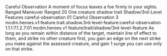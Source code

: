 <ability>
  <name>Careful Observation</name>
  <flavor>A moment of focus leaves a foe firmly in your sights.</flavor>
  <keywords>
    <keyword>Ranged</keyword>
  </keywords>
  <type>Maneuver</type>
  <distance>Ranged 20</distance>
  <target>One creature</target>
  <metadata>
    <class>shadow</class>
    <feature_type>trait</feature_type>
    <file_dpath>Shadow/3rd-Level Features</file_dpath>
    <item_id>careful-observation</item_id>
    <item_index>01</item_index>
    <item_name>Careful Observation</item_name>
    <level>3</level>
    <scc>mcdm.heroes.v1:feature.trait.shadow.3rd-level-feature:careful-observation</scc>
    <scdc>1.1.1:7.1.2.7:01</scdc>
    <source>mcdm.heroes.v1</source>
    <type>feature/trait/shadow/3rd-level-feature</type>
  </metadata>
  <effects>
    <effect type="mundane">As long as you remain within distance of the target, maintain line of effect to them, and strike no other creature first, you gain an edge on the next strike you make against the assessed creature, and gain 1 surge you can use only on that strike.</effect>
  </effects>
</ability>
